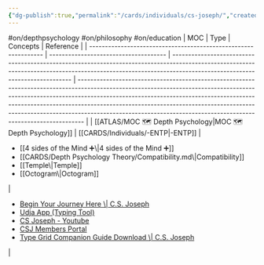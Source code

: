 ```yaml
---
{"dg-publish":true,"permalink":"/cards/individuals/cs-joseph/","created":"2023-01-29T18:56:34.797+01:00","updated":"2023-04-30T10:19:47.562+02:00"}
---
```


#on/depthpsychology #on/philosophy #on/education 
| MOC                                                             | Type                                  | Concepts                                                                                                                                                                                                   | Reference                                                                                                                                                                                                                                                                                                                                                                                                |
| --------------------------------------------------------------- | ------------------------------------- | ---------------------------------------------------------------------------------------------------------------------------------------------------------------------------------------------------------- | -------------------------------------------------------------------------------------------------------------------------------------------------------------------------------------------------------------------------------------------------------------------------------------------------------------------------------------------------------------------------------------------------------- |
| [[ATLAS/MOC 🗺️ Depth Psychology\|MOC 🗺️ Depth Psychology]] | [[CARDS/Individuals/-ENTP\|-ENTP]] | <ul><li>[[4 sides of the Mind ➕\\|4 sides of the Mind ➕]]</li><li>[[CARDS/Depth Psychology Theory/Compatibility.md\\|Compatibility]]</li><li>[[Temple\\|Temple]]</li><li>[[Octogram\\|Octogram]]</li></ul> | <ul><li>[Begin Your Journey Here \\| C.S. Joseph](https://csjoseph.life/)</li><li>[Udja App (Typing Tool)](https://www.udja.app/#/)</li><li>[CS Joseph - Youtube](https://www.youtube.com/@CSJoseph)</li><li>[CSJ Members Portal](https://offers.csjoseph.life/portal)</li><li>[Type Grid Companion Guide Download \\| C.S. Joseph](https://csjoseph.life/type-grid-companion-guide-download/)</li></ul> |




